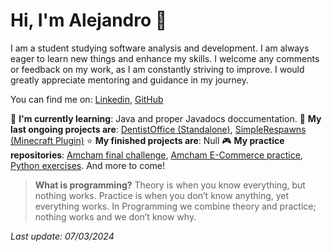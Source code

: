# Hi, I'm Alejandro 👋
I am a student studying software analysis and development. I am always eager to learn new things and enhance my skills. I welcome any comments or feedback on my work, as I am constantly striving to improve. I would greatly appreciate mentoring and guidance in my journey.

You can find me on: [Linkedin](https://www.linkedin.com/in/srzafkiell/),  [GitHub](https://github.com/SrZafkiell)

🌱 **I'm currently learning**: Java and proper Javadocs doccumentation.
🚀 **My last ongoing projects are**: [DentistOffice (Standalone)](), [SimpleRespawns (Minecraft Plugin)]()
⭐ **My finished projects are**: Null
🎮 **My practice repositories**: [Amcham final challenge](https://github.com/SrZafkiell/amchan-final), [Amcham E-Commerce practice](https://github.com/SrZafkiell/Open_E-Commerce_CMS-Demo), [Python exercises](https://github.com/SrZafkiell/Python-First-Semester). And more to come!

>**What is programming?**
>Theory is when you know everything, but nothing works.
>Practice is when you don’t know anything, yet everything works.
>In Programming we combine theory and practice; nothing works and we don’t know why.

*Last update: 07/03/2024*

<!--
**SrZafkiell/SrZafkiell** is a ✨ _special_ ✨ repository because its `README.md` (this file) appears on your GitHub profile.

Here are some ideas to get you started:

- 🔭 I’m currently working on ...
- 🌱 I’m currently learning ...
- 👯 I’m looking to collaborate on ...
- 🤔 I’m looking for help with ...
- 💬 Ask me about ...
- 📫 How to reach me: ...
- 😄 Pronouns: ...
- ⚡ Fun fact: ...
-->
